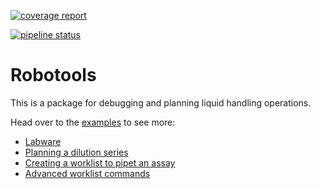[![coverage report](https://jugit.fz-juelich.de/IBG-1/micropro/robotools/badges/master/coverage.svg)](https://jugit.fz-juelich.de/IBG-1/micropro/robotools/commits/master)

[![pipeline status](https://jugit.fz-juelich.de/IBG-1/micropro/robotools/badges/master/pipeline.svg)](https://jugit.fz-juelich.de/IBG-1/micropro/robotools/commits/master)

# Robotools
This is a package for debugging and planning liquid handling operations.

Head over to the [examples](https://jugit.fz-juelich.de/IBG-1/micropro/robotools/tree/master/examples) to see more:
+ [Labware](https://jugit.fz-juelich.de/IBG-1/micropro/robotools/blob/master/examples/Liquidhandling_Labware.ipynb)
+ [Planning a dilution series](https://jugit.fz-juelich.de/IBG-1/micropro/robotools/blob/master/examples/Liquidhandling_DilutionSeries.ipynb)
+ [Creating a worklist to pipet an assay](https://jugit.fz-juelich.de/IBG-1/micropro/robotools/blob/master/examples/Evotools_AssayPreparation.ipynb)
+ [Advanced worklist commands](https://jugit.fz-juelich.de/IBG-1/micropro/robotools/blob/master/examples/Evotools_Advanced.ipynb)


